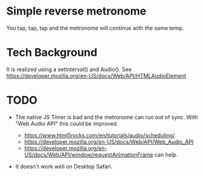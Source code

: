 # Simple reverse metronome

You tap, tap, tap and the metronome will continue with the same temp. 

# Tech Background

It is realized using a setInterval() and Audio(). See https://developer.mozilla.org/en-US/docs/Web/API/HTMLAudioElement

# TODO

 - The native JS Timer is bad and the metronome can run out of sync. With "Web Audio API" this could be improved. 
   * https://www.html5rocks.com/en/tutorials/audio/scheduling/
   * https://developer.mozilla.org/en-US/docs/Web/API/Web_Audio_API
   * https://developer.mozilla.org/en-US/docs/Web/API/window/requestAnimationFrame can help.

 - It doesn't work well on Desktop Safari.  
